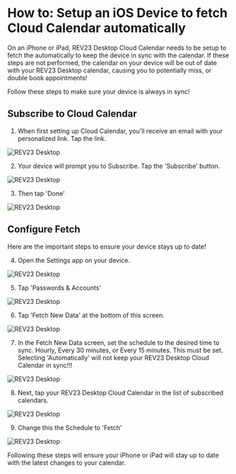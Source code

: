 # How to: Setup an iOS Device to fetch Cloud Calendar automatically

On an iPhone or iPad, REV23 Desktop Cloud Calendar needs to be setup to fetch the automatically to keep the device in sync with the calendar. If these steps are not performed, the calendar on your device will be out of date with your REV23 Desktop calendar, causing you to potentially miss, or double book appointments!

Follow these steps to make sure your device is always in sync!

## Subscribe to Cloud Calendar

1. When first setting up Cloud Calendar, you'll receive an email with your personalized link. Tap the link.

![REV23 Desktop](img/cloud-calendar-ios-fetch-1.jpg)

2. Your device will prompt you to Subscribe. Tap the 'Subscribe' button.

![REV23 Desktop](img/cloud-calendar-ios-fetch-2.jpg)

3. Then tap 'Done'

![REV23 Desktop](img/cloud-calendar-ios-fetch-3.jpg)

## Configure Fetch

Here are the important steps to ensure your device stays up to date!

4. Open the Settings app on your device.

![REV23 Desktop](img/cloud-calendar-ios-fetch-4.jpg)

5. Tap 'Passwords & Accounts'

![REV23 Desktop](img/cloud-calendar-ios-fetch-5.jpg)

6. Tap 'Fetch New Data' at the bottom of this screen.

![REV23 Desktop](img/cloud-calendar-ios-fetch-6.jpg)

7. In the Fetch New Data screen, set the schedule to the desired time to sync. Hourly, Every 30 minutes, or Every 15 minutes. This must be set. Selecting 'Automatically' will not keep your REV23 Desktop Cloud Calendar in sync!!!

![REV23 Desktop](img/cloud-calendar-ios-fetch-7.jpg)

8. Next, tap your REV23 Desktop Cloud Calendar in the list of subscribed calendars.

![REV23 Desktop](img/cloud-calendar-ios-fetch-8.jpg)

9. Change this the Schedule to 'Fetch'

![REV23 Desktop](img/cloud-calendar-ios-fetch-9.jpg)

Following these steps will ensure your iPhone or iPad will stay up to date with the latest changes to your calendar.
